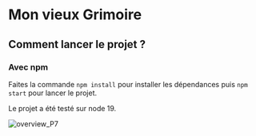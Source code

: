 # Mon vieux Grimoire


## Comment lancer le projet ? 

### Avec npm

Faites la commande `npm install` pour installer les dépendances puis `npm start` pour lancer le projet. 

Le projet a été testé sur node 19. 

![overview_P7](https://github.com/Sinematic/P7_API_Livres/assets/34093876/ec2d5a13-0404-4ee3-bff0-dd21cdfc9f36)
